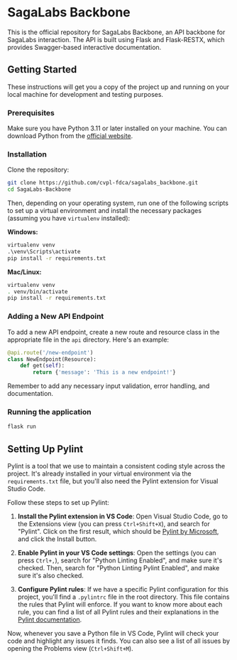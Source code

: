 # SagaLabs Backbone

This is the official repository for SagaLabs Backbone, an API backbone for SagaLabs interaction. The API is built using Flask and Flask-RESTX, which provides Swagger-based interactive documentation.

## Getting Started

These instructions will get you a copy of the project up and running on your local machine for development and testing purposes.

### Prerequisites

Make sure you have Python 3.11 or later installed on your machine. You can download Python from the [official website](https://www.python.org/downloads/).

### Installation

Clone the repository:
```bash
git clone https://github.com/cvpl-fdca/sagalabs_backbone.git
cd SagaLabs-Backbone
```

Then, depending on your operating system, run one of the following scripts to set up a virtual environment and install the necessary packages (assuming you have `virtualenv` installed):

**Windows:**
```cmd
virtualenv venv
.\venv\Scripts\activate
pip install -r requirements.txt
```

**Mac/Linux:**
```bash
virtualenv venv
. venv/bin/activate
pip install -r requirements.txt
```

### Adding a New API Endpoint

To add a new API endpoint, create a new route and resource class in the appropriate file in the `api` directory. Here's an example:

```python
@api.route('/new-endpoint')
class NewEndpoint(Resource):
    def get(self):
        return {'message': 'This is a new endpoint!'}
```
Remember to add any necessary input validation, error handling, and documentation.


### Running the application

```bash
flask run
```

## Setting Up Pylint

Pylint is a tool that we use to maintain a consistent coding style across the project. It's already installed in your virtual environment via the `requirements.txt` file, but you'll also need the Pylint extension for Visual Studio Code.

Follow these steps to set up Pylint:

1. **Install the Pylint extension in VS Code**: Open Visual Studio Code, go to the Extensions view (you can press `Ctrl+Shift+X`), and search for "Pylint". Click on the first result, which should be [Pylint by Microsoft](https://marketplace.visualstudio.com/items?itemName=ms-python.pylint), and click the Install button.

2. **Enable Pylint in your VS Code settings**: Open the settings (you can press `Ctrl+,`), search for "Python Linting Enabled", and make sure it's checked. Then, search for "Python Linting Pylint Enabled", and make sure it's also checked.

3. **Configure Pylint rules**: If we have a specific Pylint configuration for this project, you'll find a `.pylintrc` file in the root directory. This file contains the rules that Pylint will enforce. If you want to know more about each rule, you can find a list of all Pylint rules and their explanations in the [Pylint documentation](http://pylint.pycqa.org/en/latest/technical_reference/features.html).

Now, whenever you save a Python file in VS Code, Pylint will check your code and highlight any issues it finds. You can also see a list of all issues by opening the Problems view (`Ctrl+Shift+M`).

